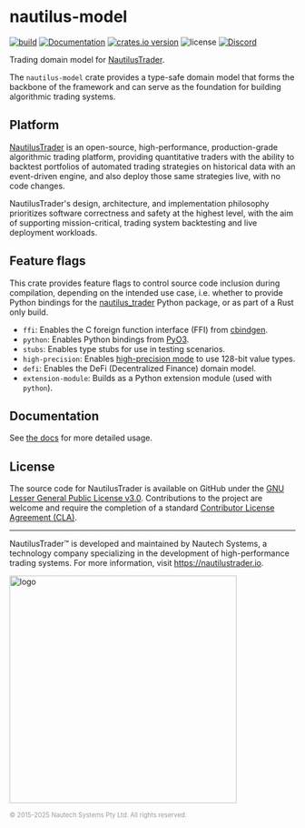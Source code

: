 # nautilus-model

[![build](https://github.com/nautechsystems/nautilus_trader/actions/workflows/build.yml/badge.svg?branch=master)](https://github.com/nautechsystems/nautilus_trader/actions/workflows/build.yml)
[![Documentation](https://img.shields.io/docsrs/nautilus-model)](https://docs.rs/nautilus-model/latest/nautilus-model/)
[![crates.io version](https://img.shields.io/crates/v/nautilus-model.svg)](https://crates.io/crates/nautilus-model)
![license](https://img.shields.io/github/license/nautechsystems/nautilus_trader?color=blue)
[![Discord](https://img.shields.io/badge/Discord-%235865F2.svg?logo=discord&logoColor=white)](https://discord.gg/NautilusTrader)

Trading domain model for [NautilusTrader](http://nautilustrader.io).

The `nautilus-model` crate provides a type-safe domain model that forms the backbone of the framework
and can serve as the foundation for building algorithmic trading systems.

## Platform

[NautilusTrader](http://nautilustrader.io) is an open-source, high-performance, production-grade
algorithmic trading platform, providing quantitative traders with the ability to backtest
portfolios of automated trading strategies on historical data with an event-driven engine,
and also deploy those same strategies live, with no code changes.

NautilusTrader's design, architecture, and implementation philosophy prioritizes software correctness and safety at the
highest level, with the aim of supporting mission-critical, trading system backtesting and live deployment workloads.

## Feature flags

This crate provides feature flags to control source code inclusion during compilation,
depending on the intended use case, i.e. whether to provide Python bindings
for the [nautilus_trader](https://pypi.org/project/nautilus_trader) Python package,
or as part of a Rust only build.

- `ffi`: Enables the C foreign function interface (FFI) from [cbindgen](https://github.com/mozilla/cbindgen).
- `python`: Enables Python bindings from [PyO3](https://pyo3.rs).
- `stubs`: Enables type stubs for use in testing scenarios.
- `high-precision`: Enables [high-precision mode](https://nautilustrader.io/docs/nightly/getting_started/installation#precision-mode) to use 128-bit value types.
- `defi`: Enables the DeFi (Decentralized Finance) domain model.
- `extension-module`: Builds as a Python extension module (used with `python`).

## Documentation

See [the docs](https://docs.rs/nautilus-model) for more detailed usage.

## License

The source code for NautilusTrader is available on GitHub under the [GNU Lesser General Public License v3.0](https://www.gnu.org/licenses/lgpl-3.0.en.html).
Contributions to the project are welcome and require the completion of a standard [Contributor License Agreement (CLA)](https://github.com/nautechsystems/nautilus_trader/blob/develop/CLA.md).

---

NautilusTrader™ is developed and maintained by Nautech Systems, a technology
company specializing in the development of high-performance trading systems.
For more information, visit <https://nautilustrader.io>.

<img src="https://nautilustrader.io/nautilus-logo-white.png" alt="logo" width="400" height="auto"/>

<span style="font-size: 0.8em; color: #999;">© 2015-2025 Nautech Systems Pty Ltd. All rights reserved.</span>
